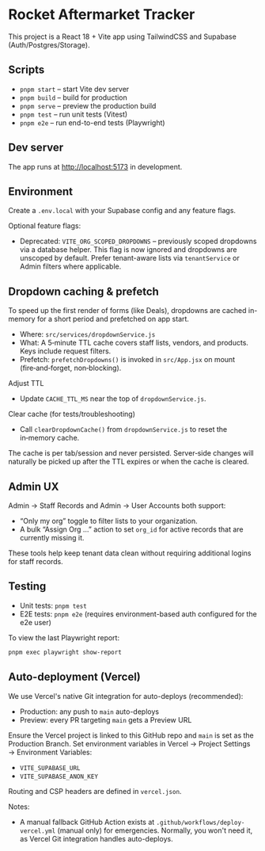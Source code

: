 # Rocket Aftermarket Tracker

This project is a React 18 + Vite app using TailwindCSS and Supabase (Auth/Postgres/Storage).

## Scripts

- `pnpm start` – start Vite dev server
- `pnpm build` – build for production
- `pnpm serve` – preview the production build
- `pnpm test` – run unit tests (Vitest)
- `pnpm e2e` – run end-to-end tests (Playwright)

## Dev server

The app runs at <http://localhost:5173> in development.

## Environment

Create a `.env.local` with your Supabase config and any feature flags.

Optional feature flags:

- Deprecated: `VITE_ORG_SCOPED_DROPDOWNS` – previously scoped dropdowns via a database helper. This flag is now ignored and dropdowns are unscoped by default. Prefer tenant-aware lists via `tenantService` or Admin filters where applicable.

## Dropdown caching & prefetch

To speed up the first render of forms (like Deals), dropdowns are cached in-memory for a short period and prefetched on app start.

- Where: `src/services/dropdownService.js`
- What: A 5‑minute TTL cache covers staff lists, vendors, and products. Keys include request filters.
- Prefetch: `prefetchDropdowns()` is invoked in `src/App.jsx` on mount (fire‑and‑forget, non‑blocking).

Adjust TTL

- Update `CACHE_TTL_MS` near the top of `dropdownService.js`.

Clear cache (for tests/troubleshooting)

- Call `clearDropdownCache()` from `dropdownService.js` to reset the in‑memory cache.

The cache is per tab/session and never persisted. Server‑side changes will naturally be picked up after the TTL expires or when the cache is cleared.

## Admin UX

Admin → Staff Records and Admin → User Accounts both support:

- “Only my org” toggle to filter lists to your organization.
- A bulk “Assign Org …” action to set `org_id` for active records that are currently missing it.

These tools help keep tenant data clean without requiring additional logins for staff records.

## Testing

- Unit tests: `pnpm test`
- E2E tests: `pnpm e2e` (requires environment-based auth configured for the e2e user)

To view the last Playwright report:

```bash
pnpm exec playwright show-report
```

## Auto-deployment (Vercel)

We use Vercel's native Git integration for auto-deploys (recommended):

- Production: any push to `main` auto-deploys
- Preview: every PR targeting `main` gets a Preview URL

Ensure the Vercel project is linked to this GitHub repo and `main` is set as the Production Branch. Set environment variables in Vercel → Project Settings → Environment Variables:

- `VITE_SUPABASE_URL`
- `VITE_SUPABASE_ANON_KEY`

Routing and CSP headers are defined in `vercel.json`.

Notes:

- A manual fallback GitHub Action exists at `.github/workflows/deploy-vercel.yml` (manual only) for emergencies. Normally, you won't need it, as Vercel Git integration handles auto-deploys.
